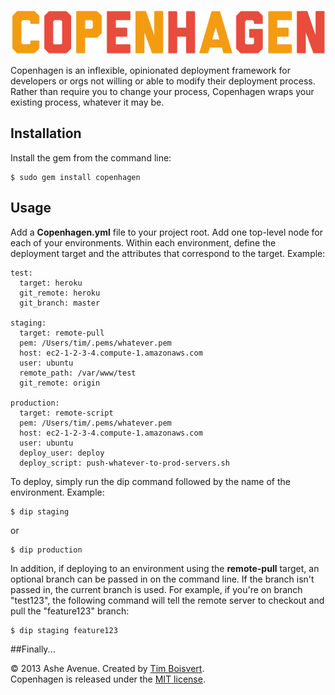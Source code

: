 ![copenhagen](/img/logo.png)

Copenhagen is an inflexible, opinionated deployment framework for developers or orgs not willing or able to modify their deployment process. Rather than require you to change your process, Copenhagen wraps your existing process, whatever it may be.

## Installation

Install the gem from the command line:

    $ sudo gem install copenhagen

## Usage

Add a **Copenhagen.yml** file to your project root. Add one top-level node for each of your environments. Within each environment, define the deployment target and the attributes that correspond to the target. Example:

    test:
      target: heroku
      git_remote: heroku
      git_branch: master
      
    staging:
      target: remote-pull
      pem: /Users/tim/.pems/whatever.pem
      host: ec2-1-2-3-4.compute-1.amazonaws.com
      user: ubuntu
      remote_path: /var/www/test
      git_remote: origin
      
    production:
      target: remote-script
      pem: /Users/tim/.pems/whatever.pem
      host: ec2-1-2-3-4.compute-1.amazonaws.com
      user: ubuntu
      deploy_user: deploy
      deploy_script: push-whatever-to-prod-servers.sh
      
To deploy, simply run the dip command followed by the name of the environment. Example:

    $ dip staging

or

    $ dip production
    
In addition, if deploying to an environment using the **remote-pull** target, an optional branch can be passed in on the command line. If the branch isn't passed in, the current branch is used. For example, if you're on branch "test123", the following command will tell the remote server to checkout and pull the "feature123" branch:

    $ dip staging feature123 

##Finally...

© 2013 Ashe Avenue. Created by <a href="http://twitter.com/timboisvert">Tim Boisvert</a>.
<br />
Copenhagen is released under the <a href="http://opensource.org/licenses/MIT">MIT license</a>.
